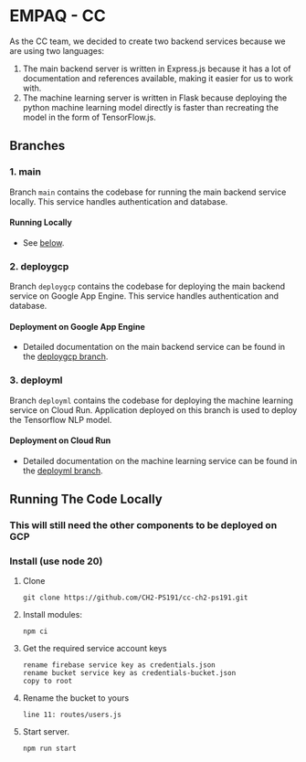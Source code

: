 # EMPAQ - CC

As the CC team, we decided to create two backend services because we are using two languages:
1. The main backend server is written in Express.js because it has a lot of documentation and references available, making it easier for us to work with.
1. The machine learning server is written in Flask because deploying the python machine learning model directly is faster than recreating the model in the form of TensorFlow.js.

## Branches

### 1. main

Branch `main` contains the codebase for running the main backend service locally. This service handles authentication and database.

#### Running Locally

- See [below](#running-the-code-locally).

### 2. deploygcp

Branch `deploygcp` contains the codebase for deploying the main backend service on Google App Engine. This service handles authentication and database.

#### Deployment on Google App Engine

- Detailed documentation on the main backend service can be found in the [deploygcp branch](https://github.com/CH2-PS191/cc-ch2-ps191/tree/deployml).

### 3. deployml

Branch `deployml` contains the codebase for deploying the machine learning service on Cloud Run. Application deployed on this branch is used to deploy the Tensorflow NLP model.

#### Deployment on Cloud Run

- Detailed documentation on the machine learning service can be found in the [deployml branch](https://github.com/CH2-PS191/cc-ch2-ps191/tree/deployml).

## Running The Code Locally
### This will still need the other components to be deployed on GCP

### Install (use node 20)
1. Clone
   ```
   git clone https://github.com/CH2-PS191/cc-ch2-ps191.git
   ```

1. Install modules:
   ```
   npm ci
   ```

1. Get the required service account keys
   ```
   rename firebase service key as credentials.json
   rename bucket service key as credentials-bucket.json
   copy to root
   ```

1. Rename the bucket to yours
   ```
   line 11: routes/users.js
   ```

1. Start server.
   ```
   npm run start
   ```
